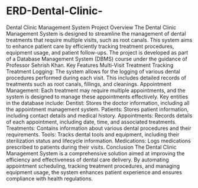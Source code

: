 # ERD-Dental-Clinic-
Dental Clinic Management System Project Overview The Dental Clinic Management System is designed to streamline the management of dental treatments that require multiple visits, such as root canals. This system aims to enhance patient care by efficiently tracking treatment procedures, equipment usage, and patient follow-ups. The project is developed as part of a Database Management System (DBMS) course under the guidance of Professor Sehrish Khan.
Key Features Multi-Visit Treatment Tracking Treatment Logging: The system allows for the logging of various dental procedures performed during each visit. This includes detailed records of treatments such as root canals, fillings, and cleanings. Appointment Management: Each treatment may require multiple appointments, and the system is designed to manage these appointments effectively. Key entities in the database include: Dentist: Stores the doctor information, including all the appointment management system. Patients: Stores patient information, including contact details and medical history. Appointments: Records details of each appointment, including date, time, and associated treatments. Treatments: Contains information about various dental procedures and their requirements. Tools: Tracks dental tools and equipment, including their sterilization status and lifecycle information. Medications: Logs medications prescribed to patients during their visits.
Conclusion The Dental Clinic Management System is a comprehensive solution aimed at improving the efficiency and effectiveness of dental care delivery. By automating appointment scheduling, tracking treatment procedures, and managing equipment usage, the system enhances patient experience and ensures compliance with health regulations.
